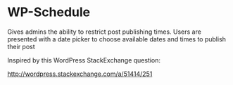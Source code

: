 WP-Schedule
===========

Gives admins the ability to restrict post publishing times.  Users are presented with a date picker to choose available dates and times to publish their post

Inspired by this WordPress StackExchange question:

http://wordpress.stackexchange.com/a/51414/251